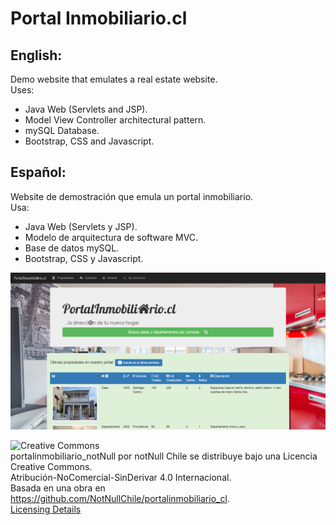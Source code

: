 # Portal Inmobiliario.cl

## English:

Demo website that emulates a real estate website.  
Uses:
  * Java Web (Servlets and JSP).
  * Model View Controller architectural pattern.
  * mySQL Database.
  * Bootstrap, CSS and Javascript.

## Español:
  
Website de demostración que emula un portal inmobiliario.  
Usa:
  * Java Web (Servlets y JSP).
  * Modelo de arquitectura de software MVC.
  * Base de datos mySQL.
  * Bootstrap, CSS y Javascript.
  
![Early demo - Demo inicial](https://github.com/NotNullChile/portalinmobiliario_cl/blob/master/web/images/portalinmobiliario.png)

![Creative Commons](https://licensebuttons.net/l/by-nc-nd/4.0/80x15.png)  
portalinmobiliario_notNull por notNull Chile se distribuye bajo una Licencia Creative Commons.  
Atribución-NoComercial-SinDerivar 4.0 Internacional.  
Basada en una obra en https://github.com/NotNullChile/portalinmobiliario_cl.  
[Licensing Details](https://creativecommons.org/licenses/by-nc-nd/4.0/)

